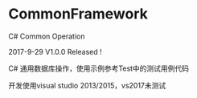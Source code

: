 # CommonFramework
C# Common Operation 

2017-9-29 V1.0.0 Released !

C# 通用数据库操作，使用示例参考Test中的测试用例代码

开发使用visual studio 2013/2015，vs2017未测试
